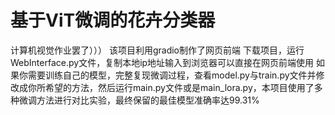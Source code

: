 # 基于ViT微调的花卉分类器
计算机视觉作业罢了）））
该项目利用gradio制作了网页前端
下载项目，运行WebInterface.py文件，复制本地ip地址输入到浏览器可以直接在网页前端使用
如果你需要训练自己的模型，完整复现微调过程，查看model.py与train.py文件并修改成你所希望的方法，然后运行main.py文件或是main_lora.py，本项目使用了多种微调方法进行对比实验，最终保留的最佳模型准确率达99.31%
